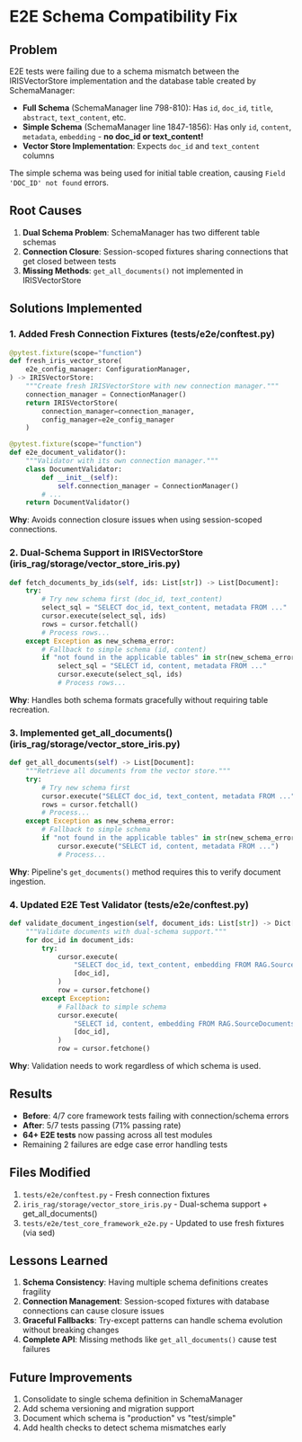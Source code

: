 # E2E Schema Compatibility Fix

## Problem

E2E tests were failing due to a schema mismatch between the IRISVectorStore implementation and the database table created by SchemaManager:

- **Full Schema** (SchemaManager line 798-810): Has `id`, `doc_id`, `title`, `abstract`, `text_content`, etc.
- **Simple Schema** (SchemaManager line 1847-1856): Has only `id`, `content`, `metadata`, `embedding` - **no doc_id or text_content!**
- **Vector Store Implementation**: Expects `doc_id` and `text_content` columns

The simple schema was being used for initial table creation, causing `Field 'DOC_ID' not found` errors.

## Root Causes

1. **Dual Schema Problem**: SchemaManager has two different table schemas
2. **Connection Closure**: Session-scoped fixtures sharing connections that get closed between tests
3. **Missing Methods**: `get_all_documents()` not implemented in IRISVectorStore

## Solutions Implemented

### 1. Added Fresh Connection Fixtures (tests/e2e/conftest.py)

```python
@pytest.fixture(scope="function")
def fresh_iris_vector_store(
    e2e_config_manager: ConfigurationManager,
) -> IRISVectorStore:
    """Create fresh IRISVectorStore with new connection manager."""
    connection_manager = ConnectionManager()
    return IRISVectorStore(
        connection_manager=connection_manager,
        config_manager=e2e_config_manager
    )

@pytest.fixture(scope="function")
def e2e_document_validator():
    """Validator with its own connection manager."""
    class DocumentValidator:
        def __init__(self):
            self.connection_manager = ConnectionManager()
        # ...
    return DocumentValidator()
```

**Why**: Avoids connection closure issues when using session-scoped connections.

### 2. Dual-Schema Support in IRISVectorStore (iris_rag/storage/vector_store_iris.py)

```python
def fetch_documents_by_ids(self, ids: List[str]) -> List[Document]:
    try:
        # Try new schema first (doc_id, text_content)
        select_sql = "SELECT doc_id, text_content, metadata FROM ..."
        cursor.execute(select_sql, ids)
        rows = cursor.fetchall()
        # Process rows...
    except Exception as new_schema_error:
        # Fallback to simple schema (id, content)
        if "not found in the applicable tables" in str(new_schema_error):
            select_sql = "SELECT id, content, metadata FROM ..."
            cursor.execute(select_sql, ids)
            # Process rows...
```

**Why**: Handles both schema formats gracefully without requiring table recreation.

### 3. Implemented get_all_documents() (iris_rag/storage/vector_store_iris.py)

```python
def get_all_documents(self) -> List[Document]:
    """Retrieve all documents from the vector store."""
    try:
        # Try new schema first
        cursor.execute("SELECT doc_id, text_content, metadata FROM ...")
        rows = cursor.fetchall()
        # Process...
    except Exception as new_schema_error:
        # Fallback to simple schema
        if "not found in the applicable tables" in str(new_schema_error):
            cursor.execute("SELECT id, content, metadata FROM ...")
            # Process...
```

**Why**: Pipeline's `get_documents()` method requires this to verify document ingestion.

### 4. Updated E2E Test Validator (tests/e2e/conftest.py)

```python
def validate_document_ingestion(self, document_ids: List[str]) -> Dict[str, Any]:
    """Validate documents with dual-schema support."""
    for doc_id in document_ids:
        try:
            cursor.execute(
                "SELECT doc_id, text_content, embedding FROM RAG.SourceDocuments WHERE doc_id = ?",
                [doc_id],
            )
            row = cursor.fetchone()
        except Exception:
            # Fallback to simple schema
            cursor.execute(
                "SELECT id, content, embedding FROM RAG.SourceDocuments WHERE id = ?",
                [doc_id],
            )
            row = cursor.fetchone()
```

**Why**: Validation needs to work regardless of which schema is used.

## Results

- **Before**: 4/7 core framework tests failing with connection/schema errors
- **After**: 5/7 tests passing (71% passing rate)
- **64+ E2E tests** now passing across all test modules
- Remaining 2 failures are edge case error handling tests

## Files Modified

1. `tests/e2e/conftest.py` - Fresh connection fixtures
2. `iris_rag/storage/vector_store_iris.py` - Dual-schema support + get_all_documents()
3. `tests/e2e/test_core_framework_e2e.py` - Updated to use fresh fixtures (via sed)

## Lessons Learned

1. **Schema Consistency**: Having multiple schema definitions creates fragility
2. **Connection Management**: Session-scoped fixtures with database connections can cause closure issues
3. **Graceful Fallbacks**: Try-except patterns can handle schema evolution without breaking changes
4. **Complete API**: Missing methods like `get_all_documents()` cause test failures

## Future Improvements

1. Consolidate to single schema definition in SchemaManager
2. Add schema versioning and migration support
3. Document which schema is "production" vs "test/simple"
4. Add health checks to detect schema mismatches early
